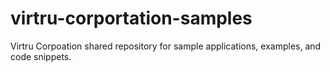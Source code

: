 # virtru-corportation-samples
Virtru Corpoation shared repository for sample applications, examples, and code snippets.
